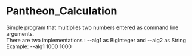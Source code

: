 # Pantheon_Calculation
Simple program that multiplies two numbers entered as command line arguments.<br>
There are two implementations : --alg1 as BigInteger and --alg2 as String<br>
Example: --alg1 1000 1000
